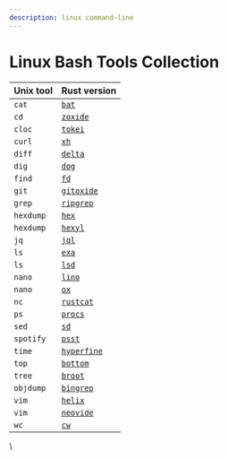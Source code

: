 ```yaml
---
description: linux command-line
---
```


# Linux Bash Tools Collection

| Unix tool  | Rust version                                        |
| ---------- | --------------------------------------------------- |
| `cat`      | [`bat`](https://github.com/sharkdp/bat)             |
| `cd`       | [`zoxide`](https://github.com/ajeetdsouza/zoxide)   |
| `cloc`     | [`tokei`](https://github.com/XAMPPRocky/tokei)      |
| `curl`     | [`xh`](https://github.com/ducaale/xh)               |
| `diff`     | [`delta`](https://github.com/dandavison/delta)      |
| `dig`      | [`dog`](https://github.com/ogham/dog)               |
| `find`     | [`fd`](https://github.com/sharkdp/fd)               |
| `git`      | [`gitoxide`](https://github.com/Byron/gitoxide)     |
| `grep`     | [`ripgrep`](https://github.com/BurntSushi/ripgrep)  |
| `hexdump`  | [`hex`](https://github.com/sitkevij/hex)            |
| `hexdump`  | [`hexyl`](https://github.com/sharkdp/hexyl)         |
| `jq`       | [`jql`](https://github.com/yamafaktory/jql)         |
| `ls`       | [`exa`](https://github.com/ogham/exa)               |
| `ls`       | [`lsd`](https://github.com/Peltoche/lsd)            |
| `nano`     | [`lino`](https://github.com/ahmednooor/lino)        |
| `nano`     | [`ox`](https://github.com/curlpipe/ox)              |
| `nc`       | [`rustcat`](https://github.com/robiot/rustcat)      |
| `ps`       | [`procs`](https://github.com/dalance/procs)         |
| `sed`      | [`sd`](https://github.com/chmln/sd)                 |
| `spotify`  | [`psst`](https://github.com/jpochyla/psst)          |
| `time`     | [`hyperfine`](https://github.com/sharkdp/hyperfine) |
| `top`      | [`bottom`](https://github.com/ClementTsang/bottom)  |
| `tree`     | [`broot`](https://github.com/Canop/broot)           |
| `objdump`  | [`bingrep`](https://github.com/m4b/bingrep)         |
| `vim`      | [`helix`](https://github.com/helix-editor/helix)    |
| `vim`      | [`neovide`](https://github.com/neovide/neovide)     |
| `wc`       | [`cw`](https://github.com/Freaky/cw)                |

\
